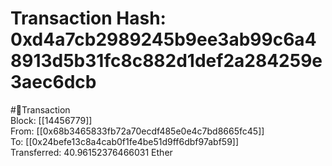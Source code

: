 
Transaction Hash: 0xd4a7cb2989245b9ee3ab99c6a48913d5b31fc8c882d1def2a284259e3aec6dcb
====================================================================================
  
#💸Transaction  
Block: [[14456779]]  
From: [[0x68b3465833fb72a70ecdf485e0e4c7bd8665fc45]]  
To: [[0x24befe13c8a4cab0f1fe4be51d9ff6dbf97abf59]]  
Transferred: 40.96152376466031 Ether